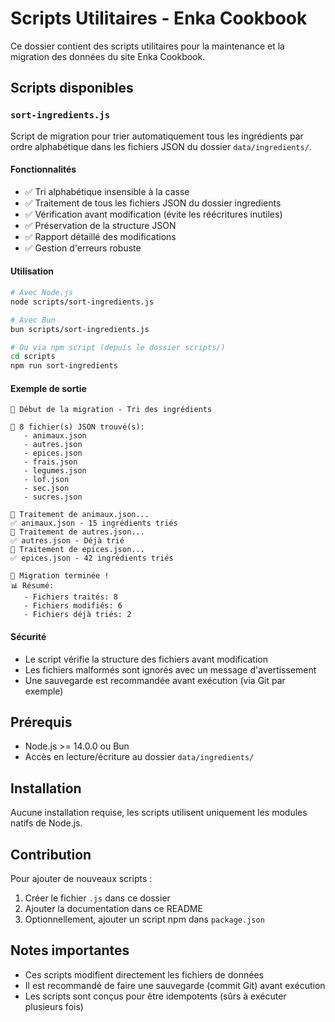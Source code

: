 # Scripts Utilitaires - Enka Cookbook

Ce dossier contient des scripts utilitaires pour la maintenance et la migration des données du site Enka Cookbook.

## Scripts disponibles

### `sort-ingredients.js`

Script de migration pour trier automatiquement tous les ingrédients par ordre alphabétique dans les fichiers JSON du dossier `data/ingredients/`.

#### Fonctionnalités

- ✅ Tri alphabétique insensible à la casse
- ✅ Traitement de tous les fichiers JSON du dossier ingredients
- ✅ Vérification avant modification (évite les réécritures inutiles)
- ✅ Préservation de la structure JSON
- ✅ Rapport détaillé des modifications
- ✅ Gestion d'erreurs robuste

#### Utilisation

```bash
# Avec Node.js
node scripts/sort-ingredients.js

# Avec Bun
bun scripts/sort-ingredients.js

# Ou via npm script (depuis le dossier scripts/)
cd scripts
npm run sort-ingredients
```

#### Exemple de sortie

```
🚀 Début de la migration - Tri des ingrédients

📂 8 fichier(s) JSON trouvé(s):
   - animaux.json
   - autres.json
   - epices.json
   - frais.json
   - legumes.json
   - lof.json
   - sec.json
   - sucres.json

📄 Traitement de animaux.json...
✅ animaux.json - 15 ingrédients triés
📄 Traitement de autres.json...
✅ autres.json - Déjà trié
📄 Traitement de epices.json...
✅ epices.json - 42 ingrédients triés

🎉 Migration terminée !
📊 Résumé:
   - Fichiers traités: 8
   - Fichiers modifiés: 6
   - Fichiers déjà triés: 2
```

#### Sécurité

- Le script vérifie la structure des fichiers avant modification
- Les fichiers malformés sont ignorés avec un message d'avertissement
- Une sauvegarde est recommandée avant exécution (via Git par exemple)

## Prérequis

- Node.js >= 14.0.0 ou Bun
- Accès en lecture/écriture au dossier `data/ingredients/`

## Installation

Aucune installation requise, les scripts utilisent uniquement les modules natifs de Node.js.

## Contribution

Pour ajouter de nouveaux scripts :

1. Créer le fichier `.js` dans ce dossier
2. Ajouter la documentation dans ce README
3. Optionnellement, ajouter un script npm dans `package.json`

## Notes importantes

- Ces scripts modifient directement les fichiers de données
- Il est recommandé de faire une sauvegarde (commit Git) avant exécution
- Les scripts sont conçus pour être idempotents (sûrs à exécuter plusieurs fois)